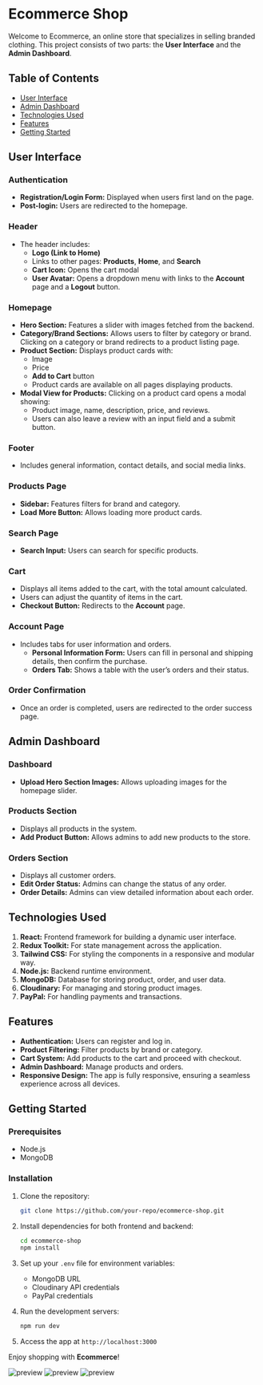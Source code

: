 # Ecommerce Shop

Welcome to Ecommerce, an online store that specializes in selling branded clothing. This project consists of two parts: the **User Interface** and the **Admin Dashboard**.

## Table of Contents

- [User Interface](#user-interface)
- [Admin Dashboard](#admin-dashboard)
- [Technologies Used](#technologies-used)
- [Features](#features)
- [Getting Started](#getting-started)

## User Interface

### Authentication

- **Registration/Login Form:** Displayed when users first land on the page.
- **Post-login:** Users are redirected to the homepage.

### Header

- The header includes:
  - **Logo (Link to Home)**
  - Links to other pages: **Products**, **Home**, and **Search**
  - **Cart Icon:** Opens the cart modal
  - **User Avatar:** Opens a dropdown menu with links to the **Account** page and a **Logout** button.

### Homepage

- **Hero Section:** Features a slider with images fetched from the backend.
- **Category/Brand Sections:** Allows users to filter by category or brand. Clicking on a category or brand redirects to a product listing page.
- **Product Section:** Displays product cards with:
  - Image
  - Price
  - **Add to Cart** button
  - Product cards are available on all pages displaying products.
- **Modal View for Products:** Clicking on a product card opens a modal showing:
  - Product image, name, description, price, and reviews.
  - Users can also leave a review with an input field and a submit button.

### Footer

- Includes general information, contact details, and social media links.

### Products Page

- **Sidebar:** Features filters for brand and category.
- **Load More Button:** Allows loading more product cards.

### Search Page

- **Search Input:** Users can search for specific products.

### Cart

- Displays all items added to the cart, with the total amount calculated.
- Users can adjust the quantity of items in the cart.
- **Checkout Button:** Redirects to the **Account** page.

### Account Page

- Includes tabs for user information and orders.
  - **Personal Information Form:** Users can fill in personal and shipping details, then confirm the purchase.
  - **Orders Tab:** Shows a table with the user’s orders and their status.

### Order Confirmation

- Once an order is completed, users are redirected to the order success page.

## Admin Dashboard

### Dashboard

- **Upload Hero Section Images:** Allows uploading images for the homepage slider.

### Products Section

- Displays all products in the system.
- **Add Product Button:** Allows admins to add new products to the store.

### Orders Section

- Displays all customer orders.
- **Edit Order Status:** Admins can change the status of any order.
- **Order Details:** Admins can view detailed information about each order.

## Technologies Used

1. **React:** Frontend framework for building a dynamic user interface.
2. **Redux Toolkit:** For state management across the application.
3. **Tailwind CSS:** For styling the components in a responsive and modular way.
4. **Node.js:** Backend runtime environment.
5. **MongoDB:** Database for storing product, order, and user data.
6. **Cloudinary:** For managing and storing product images.
7. **PayPal:** For handling payments and transactions.

## Features

- **Authentication:** Users can register and log in.
- **Product Filtering:** Filter products by brand or category.
- **Cart System:** Add products to the cart and proceed with checkout.
- **Admin Dashboard:** Manage products and orders.
- **Responsive Design:** The app is fully responsive, ensuring a seamless experience across all devices.

## Getting Started

### Prerequisites

- Node.js
- MongoDB

### Installation

1. Clone the repository:
   ```bash
   git clone https://github.com/your-repo/ecommerce-shop.git
   ```
2. Install dependencies for both frontend and backend:
   ```bash
   cd ecommerce-shop
   npm install
   ```
3. Set up your `.env` file for environment variables:

   - MongoDB URL
   - Cloudinary API credentials
   - PayPal credentials

4. Run the development servers:

   ```bash
   npm run dev
   ```

5. Access the app at `http://localhost:3000`

Enjoy shopping with **Ecommerce**!

![preview](https://github.com/Inna-Mykytiuk/polish-test/blob/main/public/presentation1.jpg)
![preview](https://github.com/Inna-Mykytiuk/polish-test/blob/main/public/presentation2.jpg)
![preview](https://github.com/Inna-Mykytiuk/polish-test/blob/main/public/presentation3.jpg)
